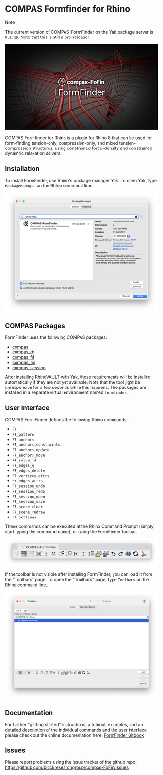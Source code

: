 # COMPAS Formfinder for Rhino

> [!NOTE]
> The current version of COMPAS-FormFinder on the Yak package server is `0.2.19`.
> Note that this is still a pre-release!

![COMPAS FormFinder](compas-FoFin.png)

COMPAS Formfinder for Rhino is a plugin for Rhino 8
that can be used for form-finding tension-only, compression-only,
and mixed tension-compression structures,
using constrained force-density and constrained dynamric relaxation solvers.

## Installation

To install FormFinder, use Rhino's package manager Yak.
To open Yak, type `PackageManager` on the Rhino command line.

![FormFinder installation with Yak](/gitbook/.gitbook/assets/FormFinder_yak.png)

## COMPAS Packages

FormFinder uses the following COMPAS packages:

* [compas](https://github.com/compas-dev/compas)
* [compas_dr](https://github.com/blockresearchgroup/compas_dr)
* [compas_fd](https://github.com/blockresearchgroup/compas_fd)
* [compas_rui](https://github.com/blockresearchgroup/compas_rui)
* [compas_session](https://github.com/blockresearchgroup/compas_session)

After installing RhinoVAULT with Yak, these requirements will be installed automatically if they are not yet available.
Note that the tool ,ight be unresponsive for a few seconds while this happens.
The packages are installed in a separate virtual environment named `formfinder`.

## User Interface

COMPAS FormFinder defines the following Rhino commands:

* `FF`
* `FF_pattern`
* `FF_anchors`
* `FF_anchors_constraints`
* `FF_anchors_update`
* `FF_anchors_move`
* `FF_solve_fd`
* `FF_edges_q`
* `FF_edges_delete`
* `FF_vertices_attrs`
* `FF_edges_attrs`
* `FF_session_undo`
* `FF_session_redo`
* `FF_session_open`
* `FF_session_save`
* `FF_scene_clear`
* `FF_scene_redraw`
* `FF_settings`

These commands can be executed at the Rhino Command Prompt (simply start typing the command name),
or using the FormFinder toolbar.

![FormFinder toolbar](/gitbook/.gitbook/assets/FormFinder_toolbar.png)

If the toolbar is not visible after installing FormFinder,
you can load it from the "Toolbars" page.
To open the "Toolbars" page, type `Toolbars` on the Rhino command line...

![Rhino Toolbars](/gitbook/.gitbook/assets/Rhino_toolbars.png)

## Documentation

For further "getting started" instructions, a tutorial, examples, and an detailed description of the individual commands and the user interface, please check out the online documentation here: [FormFinder Gitbook](https://blockresearchgroup.gitbook.io/FormFinder)

## Issues

Please report problems using the issue tracker of the github repo: <https://github.com/blockresearchgroup/compas-FoFin/issues>
